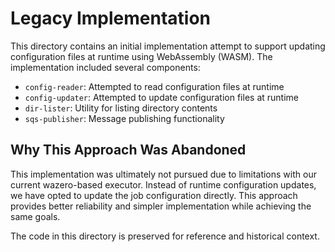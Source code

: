 # Legacy Implementation

This directory contains an initial implementation attempt to support updating configuration files at runtime using WebAssembly (WASM). The implementation included several components:

- `config-reader`: Attempted to read configuration files at runtime
- `config-updater`: Attempted to update configuration files at runtime
- `dir-lister`: Utility for listing directory contents
- `sqs-publisher`: Message publishing functionality

## Why This Approach Was Abandoned

This implementation was ultimately not pursued due to limitations with our current wazero-based executor. Instead of runtime configuration updates, we have opted to update the job configuration directly. This approach provides better reliability and simpler implementation while achieving the same goals.

The code in this directory is preserved for reference and historical context.
